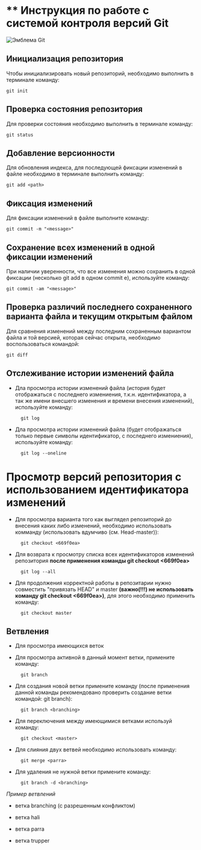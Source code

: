 # ** Инструкция по работе с системой контроля версий Git

![Эмблема Git](image.JPEG)
## Инициализация репозитория

Чтобы инициализировать новый репозиторий, необходимо выполнить в терминале команду:

    git init

## Проверка состояния репозитория

Для проверки состояния необходимо выполнить в терминале команду:

    git status

## Добавление версионности

Для обновления индекса, для последующей фиксации изменений в файле необходимо в терминале выполнить команду:

    git add <path>

## Фиксация изменений

Для фиксации изменений в файле выполните команду:

    git commit -m "<message>"

## Сохранение всех изменений в одной фиксации изменений

При наличии уверенности, что все изменения можно сохранить в одной фиксации (несколько git add в одном commit e), используйте команду:

    git commit -am "<message>"

## Проверка различий последнего сохраненного варианта файла и текущим открытым файлом

Для сравнения изменений между последним сохраненным вариантом файла и той версией, которая сейчас открыта, необходимо воспользоваться командой:

    git diff

## Отслеживание истории изменений файла

* Дла просмотра истории изменений файла (история будет отображаться с последнего измениения, т.к.н. идентификатора, а так же имени внесшего изменения и времени внесения изменений), используйте команду:

        git log

* Дла просмотра истории изменений файла (будет отображаться только первые символы идентификатор, с последнего измениения), используйте команду:

        git log --oneline

# Просмотр версий репозитория с использованием идентификатора изменений

* Для просмотра варианта того как выглядел репозиторий до внесения каких либо изменений, необходимо использовать комманду (использовать вдумчиво (см. Head-master)):

        git checkout <669f0ea>

* Для возврата к просмотру списка всех идентификаторов изменений репозитория **после применения команды git checkout <669f0ea>**

        git log --all

* Для продолжения корректной работы в репозитарии нужно совместить "привязать HEAD" и master **(важно(!!!) не использовать команду git checkout <669f0ea>)**, для этого необходимо применить команду:

        git checkout master

## Ветвления

* Для просмотра имеющихся веток
* Для просмотра активной в данный момент ветки, примените команду:

        git branch

* Для создания новой ветки примените команду (после применения данной команды рекомендовано проверить создание ветки командой: git branch):

        git branch <branching>

* Для переключения между имеющимися ветками используй команду:

        git checkout <master>

* Для слияния двух ветвей необходимо использовать команду:

        git merge <parra>

* Для удаления не нужной ветки примените команду:

        git branch -d <branching>

*Пример ветвлений*
    
* ветка branching (с разрешенным конфликтом)

* ветка hali

* ветка parra

* ветка trupper
